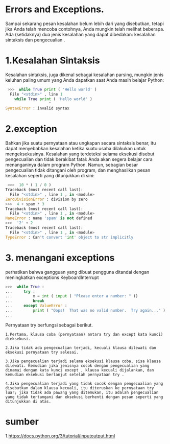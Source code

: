 # Errors and Exceptions.

Sampai sekarang pesan kesalahan belum lebih dari yang disebutkan, tetapi jika Anda telah mencoba contohnya, Anda mungkin telah melihat beberapa. Ada (setidaknya) dua jenis kesalahan yang dapat dibedakan: kesalahan sintaksis dan pengecualian .

# 1.Kesalahan Sintaksis

Kesalahan sintaksis, juga dikenal sebagai kesalahan parsing, mungkin jenis keluhan paling umum yang Anda dapatkan saat Anda masih belajar Python:


```python
 >>>  while True print ( 'Hello world' )
  File "<stdin>" , line 1
    while True print ( 'Hello world' )
                   ^
SyntaxError : invalid syntax
```

# 2.exception

Bahkan jika suatu pernyataan atau ungkapan secara sintaksis benar, itu dapat menyebabkan kesalahan ketika suatu usaha dilakukan untuk mengeksekusinya. Kesalahan yang terdeteksi selama eksekusi disebut pengecualian dan tidak berakibat fatal: Anda akan segera belajar cara menanganinya dalam program Python. Namun, sebagian besar pengecualian tidak ditangani oleh program, dan menghasilkan pesan kesalahan seperti yang ditunjukkan di sini:


```python
 >>>  10 * ( 1 / 0 )
Traceback (most recent call last):
  File "<stdin>" , line 1 , in <module>
ZeroDivisionError : division by zero
>>>  4 + spam * 3
Traceback (most recent call last):
  File "<stdin>" , line 1 , in <module>
NameError : name 'spam' is not defined
>>>  '2' + 2
Traceback (most recent call last):
  File "<stdin>" , line 1 , in <module>
TypeError : Can't convert 'int' object to str implicitly
```

# 3. menangani exceptions

perhatikan bahwa gangguan yang dibuat pengguna ditandai dengan meningkatkan exceptions KeyboardInterrupt 


```python
>>>  while True :
...     try :
...         x = int ( input ( "Please enter a number: " ))
...         break
...     except ValueError :
...         print ( "Oops!  That was no valid number.  Try again..." )
...
```

Pernyataan try berfungsi sebagai berikut.

    1.Pertama, klausa coba (pernyataan) antara try dan except kata kunci) dieksekusi.

    2.Jika tidak ada pengecualian terjadi, kecuali klausa dilewati dan eksekusi pernyataan try selesai.

    3.Jika pengecualian terjadi selama eksekusi klausa coba, sisa klausa dilewati. Kemudian jika jenisnya cocok dengan pengecualian yang dinamai dengan kata kunci except , klausa kecuali dijalankan, dan kemudian eksekusi berlanjut setelah pernyataan try .

    4.Jika pengecualian terjadi yang tidak cocok dengan pengecualian yang disebutkan dalam klausa kecuali, itu diteruskan ke pernyataan try luar; jika tidak ada pawang yang ditemukan, itu adalah pengecualian yang tidak tertangani dan eksekusi berhenti dengan pesan seperti yang ditunjukkan di atas. 

# sumber

1.https://docs.python.org/3/tutorial/inputoutput.html
